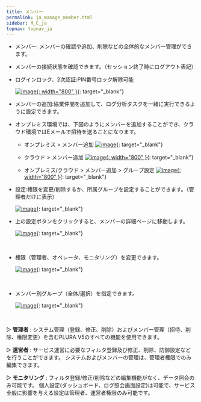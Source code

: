 ```yaml
---
title: メンバー
permalink: ja_manage_member.html
sidebar: M_C_ja
topnav: topnav_ja
---
```


- メンバー: メンバーの確認や追加、削除などの全体的なメンバー管理ができます。
- メンバーの接続状態を確認できます。（セッション終了時にログアウト表記）
- ログインロック、2次認証:PIN番号ロック解除可能

  [![image](/docs/images/Manual/common/manage/member/ja/1.PNG){: width="800" }](/docs/images/Manual/common/manage/member/ja/1.PNG){: target="_blank"}

- メンバーの追加:協業仲間を追加して、ログ分析タスクを一緒に実行できるように設定できます。

- オンプレミス環境では、下図のようにメンバーを追加することができ、クラウド環境ではEメールで招待を送ることになります。   
  - オンプレミス > メンバー追加
  [![image](/docs/images/Manual/common/manage/member/ja/2.PNG)](/docs/images/Manual/common/manage/member/ja/2.PNG){: target="_blank"}

  - クラウド > メンバー追加
  [![image](/docs/images/Manual/common/manage/member/ja/3.PNG){: width="800" }](/docs/images/Manual/common/manage/member/ja/3.PNG){: target="_blank"}

  - オンプレミス/クラウド > メンバー追加 > グループ設定
    [![image](/docs/images/Manual/common/manage/member/ja/4.PNG){: width="800" }](/docs/images/Manual/common/manage/member/ja/4.PNG){: target="_blank"}

- 設定:権限を変更/削除するか、所属グループを設定することができます。（管理者だけに表示）

  [![image](/docs/images/Manual/common/manage/member/ja/5.PNG)](/docs/images/Manual/common/manage/member/ja/5.PNG){: target="_blank"}

- 上の設定ボタンをクリックすると、メンバーの詳細ページに移動します。

  [![image](/docs/images/Manual/common/manage/member/ja/6.PNG)](/docs/images/Manual/common/manage/member/ja/6.PNG){: target="_blank"}


<br />

- 権限（管理者、オペレータ、モニタリング）を変更できます。

  [![image](/docs/images/Manual/common/manage/member/ja/7.PNG)](/docs/images/Manual/common/manage/member/ja/7.PNG){: target="_blank"}

<br />

- メンバー別グループ（全体/選択）を指定できます。

  [![image](/docs/images/Manual/common/manage/member/ja/8.PNG)](/docs/images/Manual/common/manage/member/ja/8.PNG){: target="_blank"}

<br />

▷ **管理者** : システム管理（登録、修正、削除）およびメンバー管理（招待、削除、権限変更）を含むPLURA V5のすべての機能を使用できます。

▷ **運営者** : サービス運営に必要なフィルタ登録及び修正、削除、防御設定などを行うことができます。
システムおよびメンバーの管理は、管理者権限でのみ編集できます。

▷ **モニタリング** : フィルタ登録/修正/削除などの編集機能がなく、データ照会のみ可能です。
個人設定(ダッシュボード、ログ照会画面設定)は可能で、サービス全般に影響を与える設定は管理者、運営者権限のみ可能です。